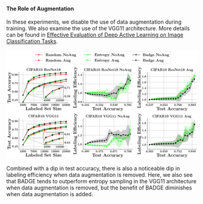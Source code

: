 #### The Role of Augmentation
In these experiments, we disable the use of data augmentation during training. We also examine the use of the VGG11 architecture. More details can be found in [Effective Evaluation of Deep Active Learning on Image Classification Tasks](https://arxiv.org/abs/2106.15324).

![AUGMENT](../../experiment_plots/augmentation.png?raw=true)

Combined with a dip in test accuracy, there is also a noticeable dip in labeling efficiency when data augmentation is removed. Here, we also see that BADGE tends to outperform entropy sampling in the VGG11 architecture when data augmentation is removed, but the benefit of BADGE diminishes when data augmentation is added.